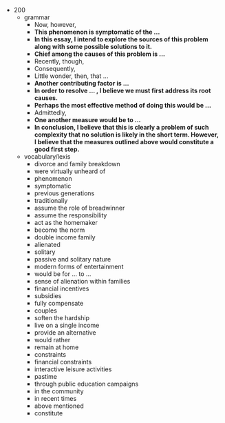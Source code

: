  - 200
    - grammar
        - Now, however,   
        - <b>This phenomenon is symptomatic of the ... </b>
        - <b>In this essay, I intend to explore the sources of this problem along with some possible solutions to it.</b>
        - <b>Chief among the causes of this problem is ...</b>
        - Recently, though, 
        - Consequently, 
        - Little wonder, then, that ...
        - <b>Another contributing factor is ...</b>
        - <b>In order to resolve ... , I believe we must first address its root causes.</b>
        - <b>Perhaps the most effective method of doing this would be ...</b>
        - Admittedly, 
        - <b>One another measure would be to ... </b>
        - <b>In conclusion, I believe that this is clearly a problem of such complexity that no solution is likely in the short term. However, I believe that the measures outlined above would constitute a good first step.</b>
    - vocabulary/lexis
        - divorce and family breakdown
        - were virtually unheard of 
        - phenomenon
        - symptomatic
        - previous generations
        - traditionally
        - assume the role of breadwinner
        - assume the responsibility
        - act as the homemaker
        - become the norm
        - double income family
        - alienated
        - solitary
        - passive and solitary nature
        - modern forms of entertainment
        - would be for ... to ...
        - sense of alienation within families
        - financial incentives
        - subsidies
        - fully compensate
        - couples
        - soften the hardship
        - live on a single income
        - provide an alternative
        - would rather
        - remain at home
        - constraints
        - financial constraints
        - interactive leisure activities
        - pastime
        - through public education campaigns
        - in the community
        - in recent times
        - above mentioned
        - constitute